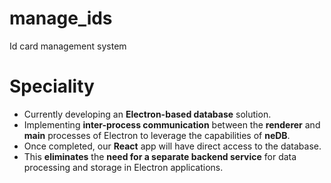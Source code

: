 # manage_ids
Id card management system

# Speciality
- Currently developing an **Electron-based database** solution.
- Implementing **inter-process communication** between the **renderer** and **main** processes of Electron to leverage the capabilities of **neDB**.
- Once completed, our **React** app will have direct access to the database.
- This **eliminates** the **need for a separate backend service** for data processing and storage in Electron applications.
